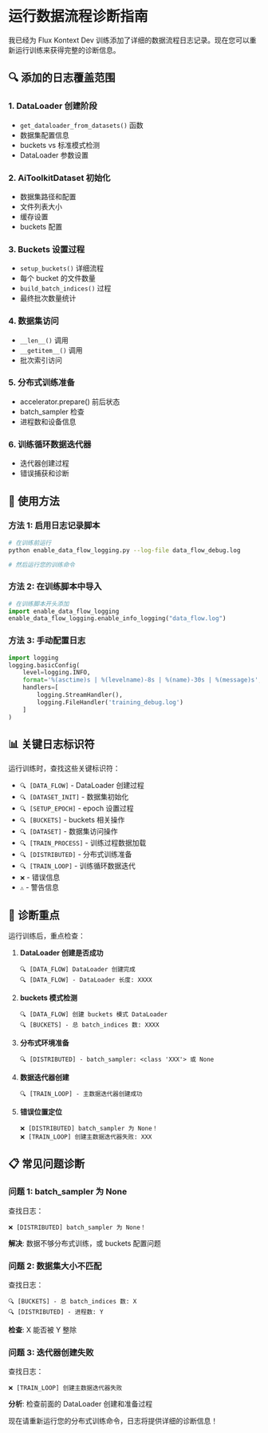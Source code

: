 # 运行数据流程诊断指南

我已经为 Flux Kontext Dev 训练添加了详细的数据流程日志记录。现在您可以重新运行训练来获得完整的诊断信息。

## 🔍 添加的日志覆盖范围

### 1. DataLoader 创建阶段
- `get_dataloader_from_datasets()` 函数
- 数据集配置信息
- buckets vs 标准模式检测
- DataLoader 参数设置

### 2. AiToolkitDataset 初始化
- 数据集路径和配置
- 文件列表大小
- 缓存设置
- buckets 配置

### 3. Buckets 设置过程
- `setup_buckets()` 详细流程
- 每个 bucket 的文件数量
- `build_batch_indices()` 过程
- 最终批次数量统计

### 4. 数据集访问
- `__len__()` 调用
- `__getitem__()` 调用
- 批次索引访问

### 5. 分布式训练准备
- accelerator.prepare() 前后状态
- batch_sampler 检查
- 进程数和设备信息

### 6. 训练循环数据迭代器
- 迭代器创建过程
- 错误捕获和诊断

## 🚀 使用方法

### 方法 1: 启用日志记录脚本
```bash
# 在训练前运行
python enable_data_flow_logging.py --log-file data_flow_debug.log

# 然后运行您的训练命令
```

### 方法 2: 在训练脚本中导入
```python
# 在训练脚本开头添加
import enable_data_flow_logging
enable_data_flow_logging.enable_info_logging("data_flow.log")
```

### 方法 3: 手动配置日志
```python
import logging
logging.basicConfig(
    level=logging.INFO,
    format='%(asctime)s | %(levelname)-8s | %(name)-30s | %(message)s',
    handlers=[
        logging.StreamHandler(),
        logging.FileHandler('training_debug.log')
    ]
)
```

## 📊 关键日志标识符

运行训练时，查找这些关键标识符：

- `🔍 [DATA_FLOW]` - DataLoader 创建过程
- `🔍 [DATASET_INIT]` - 数据集初始化
- `🔍 [SETUP_EPOCH]` - epoch 设置过程
- `🔍 [BUCKETS]` - buckets 相关操作
- `🔍 [DATASET]` - 数据集访问操作
- `🔍 [TRAIN_PROCESS]` - 训练过程数据加载
- `🔍 [DISTRIBUTED]` - 分布式训练准备
- `🔍 [TRAIN_LOOP]` - 训练循环数据迭代
- `❌` - 错误信息
- `⚠️` - 警告信息

## 🔧 诊断重点

运行训练后，重点检查：

1. **DataLoader 创建是否成功**
   ```
   🔍 [DATA_FLOW] DataLoader 创建完成
   🔍 [DATA_FLOW] - DataLoader 长度: XXXX
   ```

2. **buckets 模式检测**
   ```
   🔍 [DATA_FLOW] 创建 buckets 模式 DataLoader
   🔍 [BUCKETS] - 总 batch_indices 数: XXXX
   ```

3. **分布式环境准备**
   ```
   🔍 [DISTRIBUTED] - batch_sampler: <class 'XXX'> 或 None
   ```

4. **数据迭代器创建**
   ```
   🔍 [TRAIN_LOOP] - 主数据迭代器创建成功
   ```

5. **错误位置定位**
   ```
   ❌ [DISTRIBUTED] batch_sampler 为 None！
   ❌ [TRAIN_LOOP] 创建主数据迭代器失败: XXX
   ```

## 📋 常见问题诊断

### 问题 1: batch_sampler 为 None
查找日志：
```
❌ [DISTRIBUTED] batch_sampler 为 None！
```
**解决**: 数据不够分布式训练，或 buckets 配置问题

### 问题 2: 数据集大小不匹配
查找日志：
```
🔍 [BUCKETS] - 总 batch_indices 数: X
🔍 [DISTRIBUTED] - 进程数: Y
```
**检查**: X 能否被 Y 整除

### 问题 3: 迭代器创建失败
查找日志：
```
❌ [TRAIN_LOOP] 创建主数据迭代器失败
```
**分析**: 检查前面的 DataLoader 创建和准备过程

现在请重新运行您的分布式训练命令，日志将提供详细的诊断信息！
